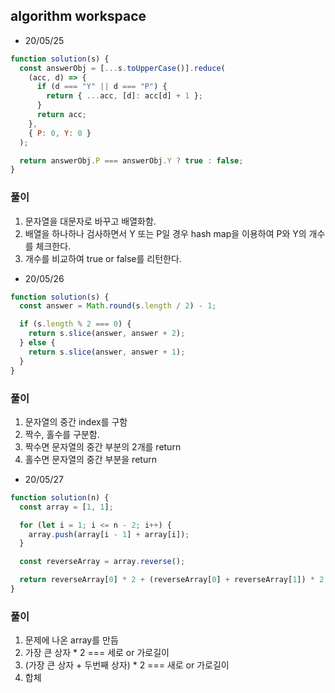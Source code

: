 ## algorithm workspace

- 20/05/25

```javascript
function solution(s) {
  const answerObj = [...s.toUpperCase()].reduce(
    (acc, d) => {
      if (d === "Y" || d === "P") {
        return { ...acc, [d]: acc[d] + 1 };
      }
      return acc;
    },
    { P: 0, Y: 0 }
  );

  return answerObj.P === answerObj.Y ? true : false;
}
```

### 풀이

1. 문자열을 대문자로 바꾸고 배열화함.
2. 배열을 하나하나 검사하면서 Y 또는 P일 경우 hash map을 이용하여 P와 Y의 개수를 체크한다.
3. 개수를 비교하여 true or false를 리턴한다.

- 20/05/26

```javascript
function solution(s) {
  const answer = Math.round(s.length / 2) - 1;

  if (s.length % 2 === 0) {
    return s.slice(answer, answer + 2);
  } else {
    return s.slice(answer, answer + 1);
  }
}
```

### 풀이

1. 문자열의 중간 index를 구함
2. 짝수, 홀수를 구분함.
3. 짝수면 문자열의 중간 부분의 2개를 return
4. 홀수면 문자열의 중간 부분을 return

- 20/05/27

```javascript
function solution(n) {
  const array = [1, 1];

  for (let i = 1; i <= n - 2; i++) {
    array.push(array[i - 1] + array[i]);
  }

  const reverseArray = array.reverse();

  return reverseArray[0] * 2 + (reverseArray[0] + reverseArray[1]) * 2;
}
```

### 풀이

1. 문제에 나온 array를 만듬
2. 가장 큰 상자 \* 2 === 세로 or 가로길이
3. (가장 큰 상자 + 두번째 상자) \* 2 === 새로 or 가로길이
4. 합체
